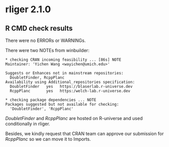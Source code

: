 # rliger 2.1.0

## R CMD check results

There were no ERRORs or WARNINGs.

There were two NOTEs from winbuilder:

```
* checking CRAN incoming feasibility ... [86s] NOTE
Maintainer: 'Yichen Wang <wayichen@umich.edu>'

Suggests or Enhances not in mainstream repositories:
  DoubletFinder, RcppPlanc
Availability using Additional_repositories specification:
  DoubletFinder   yes   https://blaserlab.r-universe.dev
  RcppPlanc       yes   https:/welch-lab.r-universe.dev 
```

```
* checking package dependencies ... NOTE
Packages suggested but not available for checking:
  'DoubletFinder', 'RcppPlanc'
```

*DoubletFinder* and *RcppPlanc* are hosted on R-universe and used conditionally in rliger. 

Besides, we kindly request that CRAN team can approve our submission for *RcppPlanc* so we can move it to Imports.
